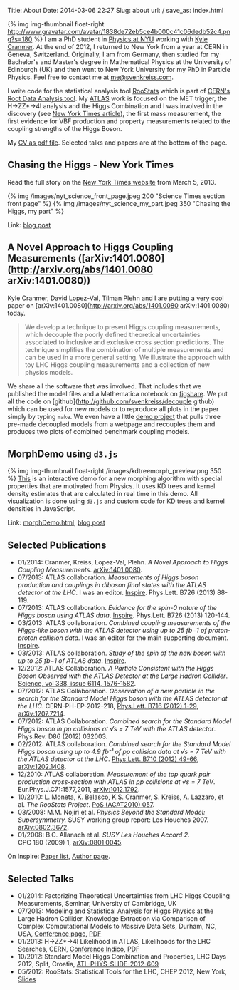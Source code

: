 Title: About
Date: 2014-03-06 22:27
Slug: about
url: /
save_as: index.html


{% img img-thumbnail float-right http://www.gravatar.com/avatar/1838de72eb5ce4b000c41c06dedb52c4.png?s=180 %}
I am a PhD student in [Physics at NYU](http://physics.nyu.edu/) working with [Kyle Cranmer](http://physics.as.nyu.edu/object/kylecranmer.html). At the end of 2012, I returned to New York from a year at CERN in Geneva, Switzerland. Originally, I am from Germany, then studied for my Bachelor's and Master's degree in Mathematical Physics at the University of Edinburgh (UK) and then went to New York University for my PhD in Particle Physics. Feel free to contact me at [me@svenkreiss.com](mailto:me@svenkreiss.com).

I write code for the statistical analysis tool [RooStats](http://twiki.cern.ch/twiki/bin/view/RooStats/WebHome) which is part of [CERN's Root Data Analysis tool](http://root.cern.ch/). My [ATLAS](http://atlas.web.cern.ch/Atlas/Collaboration/) work is focused on the MET trigger, the H→ZZ*→4l analysis and the Higgs Combination and I was involved in the discovery (see [New York Times article](/blog/chasing-the-higgs-nyt/)), the first mass measurement, the first evidence for VBF production and property measurements related to the coupling strengths of the Higgs Boson.

My [CV as pdf file](/files/cv.pdf). Selected talks and papers are at the bottom of the page.


## Chasing the Higgs - New York Times

Read the full story on the [New York Times website](http://www.nytimes.com/2013/03/05/science/chasing-the-higgs-boson-how-2-teams-of-rivals-at-CERN-searched-for-physics-most-elusive-particle.html?view=Opening_the_Box) from March 5, 2013.

{% img /images/nyt_science_front_page.jpeg 200 "Science Times section front page" %}
{% img /images/nyt_science_my_part.jpeg 350 "Chasing the Higgs, my part" %}

Link: [blog post](/blog/chasing-the-higgs-nyt/)

<div class="clearfix"></div>


## A Novel Approach to Higgs Coupling Measurements ([arXiv:1401.0080](http://arxiv.org/abs/1401.0080 arXiv:1401.0080))

Kyle Cranmer, David Lopez-Val, Tilman Plehn and I are putting a very cool paper on [arXiv:1401.0080](http://arxiv.org/abs/1401.0080 arXiv:1401.0080) today. 

> We develop a technique to present Higgs coupling measurements, which decouple the poorly defined theoretical uncertainties associated to inclusive and exclusive cross section predictions. The technique simplifies the combination of multiple measurements and can be used in a more general setting. We illustrate the approach with toy LHC Higgs coupling measurements and a collection of new physics models.

We share all the software that was involved. That includes that we published the model files and a Mathematica notebook on [figshare](http://figshare.com/articles/Supplementary_Material_for_A_Novel_Approach_to_Higgs_Coupling_Measurements_/888607). We put all the code on [github](http://github.com/svenkreiss/decouple github) which can be used for new models or to reproduce all plots in the paper simply by typing `make`. We even have a little [demo project](http://github.com/svenkreiss/decoupledDemo) that pulls three pre-made decoupled models from a webpage and recouples them and produces two plots of combined benchmark coupling models.




## MorphDemo using `d3.js`

{% img img-thumbnail float-right /images/kdtreemorph_preview.png 350 %}
[This](/files/morphDemo.html) is an interactive demo for a new morphing algorithm with special properties that are motivated from Physics. It uses KD trees and kernel density estimates that are calculated in real time in this demo. All visualization is done using `d3.js` and custom code for KD trees and kernel densities in JavaScript.

Link: [morphDemo.html](/files/morphDemo.html), [blog post](/blog/morph-demo/)

<div class="clearfix"></div>


## Selected Publications

* 01/2014: Cranmer, Kreiss, Lopez-Val, Plehn. _A Novel Approach to Higgs Coupling Measurements_. [arXiv:1401.0080](http://arxiv.org/abs/1401.0080).
* 07/2013: ATLAS collaboration. _Measurements of Higgs boson production and couplings in diboson final states with the ATLAS detector at the LHC_. I was an editor. [Inspire](http://inspirehep.net/record/1241574). Phys.Lett. B726 (2013) 88-119.
* 07/2013: ATLAS collaboration. _Evidence for the spin-0 nature of the Higgs boson using ATLAS data_. [Inspire](http://inspirehep.net/record/1241575). Phys.Lett. B726 (2013) 120-144.
* 03/2013: ATLAS collaboration. _Combined coupling measurements of the Higgs-like boson with the ATLAS detector using up to 25 fb−1 of proton-proton collision data_. I was an editor for the main supporting document. [Inspire](http://inspirehep.net/record/1229948).
* 03/2013: ATLAS collaboration. _Study of the spin of the new boson with up to 25 fb−1 of ATLAS data_. [Inspire](http://inspirehep.net/record/1229942).
* 12/2012: ATLAS Collaboration. _A Particle Consistent with the Higgs Boson Observed with the ATLAS Detector at the Large Hadron Collider_. [Science, vol 338, issue 6114, 1576-1582](http://www.sciencemag.org/content/338/6114/1576.full.pdf).
* 07/2012: ATLAS Collaboration. _Observation of a new particle in the search for the Standard Model Higgs boson with the ATLAS detector at the LHC_. CERN-PH-EP-2012-218, [Phys.Lett. B716 (2012) 1-29](http://www.sciencedirect.com/science/article/pii/S037026931200857X), [arXiv:1207.7214](http://arxiv.org/abs/arXiv:1207.7214).
* 07/2012: ATLAS Collaboration. _Combined search for the Standard Model Higgs boson in pp collisions at √s&nbsp;=&nbsp;7&nbsp;TeV with the ATLAS detector_. Phys.Rev. D86 (2012) 032003.
* 02/2012: ATLAS collaboration. _Combined search for the Standard Model Higgs boson using up to 4.9 fb⁻¹ of pp collision data at √s&nbsp;=&nbsp;7&nbsp;TeV with the ATLAS detector at the LHC_. [Phys.Lett. B710 (2012) 49-66](http://www.sciencedirect.com/science/article/pii/S0370269312001852), [arXiv:1202.1408](http://arxiv.org/abs/1202.1408).
* 12/2010: ATLAS collaboration. _Measurement of the top quark pair production cross-section with ATLAS in pp collisions at √s&nbsp;=&nbsp;7&nbsp;TeV_. Eur.Phys.J.C71:1577,2011, [arXiv:1012.1792](http://arxiv.org/abs/1012.1792).
* 10/2010: L. Moneta, K. Belasco, K.S. Cranmer, S. Kreiss, A. Lazzaro, et al. _The RooStats Project_. [PoS&nbsp;(ACAT2010)&nbsp;057](http://pos.sissa.it/archive/conferences/093/057/ACAT2010_057.pdf).
* 03/2008: M.M. Nojiri et al. _Physics Beyond the Standard Model: Supersymmetry._ SUSY working group report: Les Houches 2007. [arXiv:0802.3672](http://arxiv.org/abs/0802.3672).
* 01/2008: B.C. Allanach et al. _SUSY Les Houches Accord 2_. CPC&nbsp;180&nbsp;(2009)&nbsp;1, [arXiv:0801.0045](http://arxiv.org/abs/0801.0045).

On Inspire: [Paper list](http://inspirehep.net/search?ln=en&ln=en&p=find+a+%22s+kreiss%22&action_search=Search&sf=&so=d&rm=&rg=25&sc=0&of=hb), [Author page](http://inspirehep.net/author/S.Kreiss.1/).


## Selected Talks

* 01/2014: Factorizing Theoretical Uncertainties from LHC Higgs Coupling Measurements, Seminar, University of Cambridge, UK
* 07/2013: Modeling and Statistical Analysis for Higgs Physics at the Large Hadron Collider, Knowledge Extraction via Comparison of Complex Computational Models to Massive Data Sets, Durham, NC, USA, [Conference page](http://www.samsi.info/workshop/2013-knowledge-extraction-comparison-complex-computational-models-massive-data-sets-july-29), [PDF](http://www.samsi.info/sites/default/files/Kreiss_madai_july2013.pdf)
* 01/2013: H→ZZ*→4l  Likelihood in ATLAS, Likelihoods for the LHC Searches, CERN, [ Conference Indico](http://indico.cern.ch/conferenceOtherViews.py?view=standard&confId=218693), [PDF](http://indico.cern.ch/getFile.py/access?contribId=13&resId=0&materialId=slides&confId=218693)
* 10/2012: Standard Model Higgs Combination and Properties, LHC Days 2012, Split, Croatia,  [ATL-PHYS-SLIDE-2012-609](http://cdsweb.cern.ch/record/1490096)
* 05/2012: RooStats: Statistical Tools for the LHC, CHEP 2012, New York, [Slides](http://indico.cern.ch/contributionDisplay.py?contribId=371&confId=149557)

